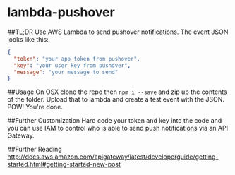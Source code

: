 # lambda-pushover
##TL;DR
Use AWS Lambda to send pushover notifications. 
The event JSON looks like this:
```JSON
{
  "token": "your app token from pushover",
  "key": "your user key from pushover",
  "message": "your message to send"
}
```
##Usage
On OSX clone the repo then `npm i --save` and zip up the contents of the folder. 
Upload that to lambda and create a test event with the JSON. 
POW! You're done. 

##Further Customization
Hard code your token and key into the code and you can use IAM to control who is able to send push notifications via an API Gateway. 

##Further Reading
http://docs.aws.amazon.com/apigateway/latest/developerguide/getting-started.html#getting-started-new-post
